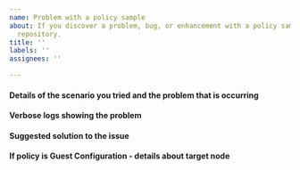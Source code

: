 ```yaml
---
name: Problem with a policy sample
about: If you discover a problem, bug, or enhancement with a policy sample in this
  repository.
title: ''
labels: ''
assignees: ''

---
```


<!--
    Your feedback and support of these samples is greatly appreciated, thanks for contributing!

	**Note:** support for Azure Policy has transitioned to standard Azure support channels so this repository will no longer be monitored for support requests. Issues opened here are only to report specific problems with the samples published in this repository. Any other issues will be closed with a pointer to the README. Check [**here**](https://github.com/Azure/azure-policy#getting-support) for information about getting support for Azure Policy.

    ISSUE TITLE:
    Please prefix the issue title with the policy sample name, e.g.
    'PolicyName: Short description of my issue'

    ISSUE DESCRIPTION (this template):
    Please provide information regarding your issue under each header below.
    Write N/A under any headers that do not apply to your issue, or if the
    information is not available.

    NOTE! Sensitive information should be obfuscated.

    PLEASE KEEP THE HEADERS.

    You may remove this comment block, and the other comment blocks,
    but please keep the headers.
-->
#### Details of the scenario you tried and the problem that is occurring

#### Verbose logs showing the problem

#### Suggested solution to the issue

#### If policy is Guest Configuration - details about target node
<!--
    Please provide as much as possible about the target node, for example
    edition, version, build and language.
    On OS with WMF 5.1 the following Powershell command can help get this information.

    Get-ComputerInfo -Property @(
        'OsName',
        'OsOperatingSystemSKU',
        'OSArchitecture',
        'WindowsVersion',
        'WindowsBuildLabEx',
        'OsLanguage',
        'OsMuiLanguages')

    Version and build of PowerShell the target node is running
    To help with this information, please run this command:
    $PSVersionTable
-->
